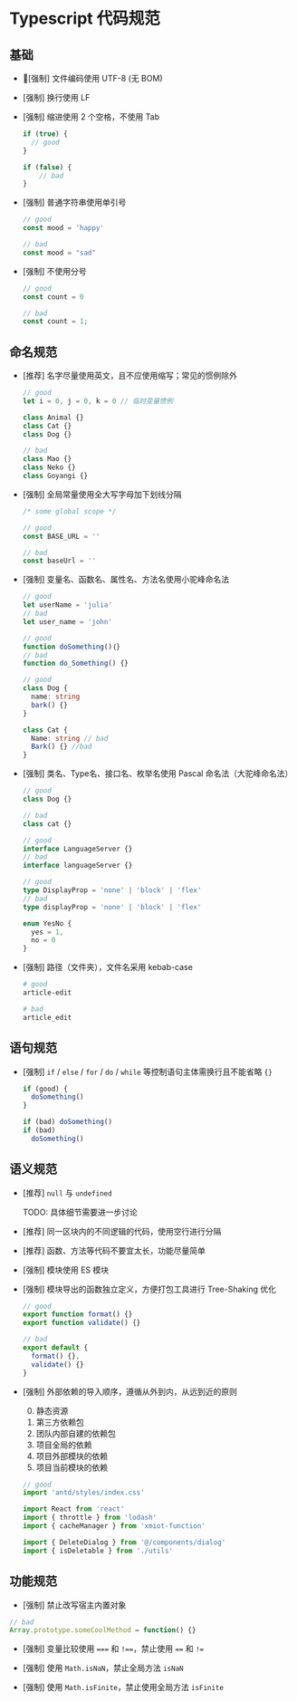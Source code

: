 # Typescript 代码规范

## 基础

- [强制] 文件编码使用 UTF-8 (无 BOM)

- [强制] 换行使用 LF

- [强制] 缩进使用 2 个空格，不使用 Tab

  ```ts
  if (true) {
    // good
  }

  if (false) {
      // bad
  }
  ```

- [强制] 普通字符串使用单引号

  ```ts
  // good
  const mood = 'happy'

  // bad
  const mood = "sad"
  ```

- [强制] 不使用分号

  ```ts
  // good
  const count = 0

  // bad
  const count = 1;
  ```

## 命名规范

- [推荐] 名字尽量使用英文，且不应使用缩写；常见的惯例除外
  ```ts
  // good
  let i = 0, j = 0, k = 0 // 临时变量惯例

  class Animal {}
  class Cat {}
  class Dog {}

  // bad
  class Mao {}
  class Neko {}
  class Goyangi {}
  ```

- [强制] 全局常量使用全大写字母加下划线分隔

  ```ts
  /* some global scope */

  // good
  const BASE_URL = ''

  // bad
  const baseUrl = ''
  ```

- [强制] 变量名、函数名、属性名、方法名使用小驼峰命名法

  ```ts
  // good
  let userName = 'julia'
  // bad
  let user_name = 'john'

  // good
  function doSomething()｛}
  // bad
  function do_Something() {}

  // good
  class Dog {
    name: string
    bark() {}
  }

  class Cat {
    Name: string // bad
    Bark() {} //bad
  }
  ```

- [强制] 类名、Type名、接口名、枚举名使用 Pascal 命名法（大驼峰命名法）

  ```ts
  // good
  class Dog {}

  // bad
  class cat {}

  // good
  interface LanguageServer {}
  // bad
  interface languageServer {}

  // good
  type DisplayProp = 'none' | 'block' | 'flex'
  // bad
  type displayProp = 'none' | 'block' | 'flex'

  enum YesNo {
    yes = 1,
    no = 0
  }
  ```


- [强制] 路径（文件夹），文件名采用 kebab-case

  ```bash
  # good
  article-edit

  # bad
  article_edit
  ```

## 语句规范

- [强制] `if` / `else` / `for` / `do` / `while` 等控制语句主体需换行且不能省略 `{}`
  ```ts
  if (good) {
    doSomething()
  }

  if (bad) doSomething()
  if (bad)
    doSomething()
  ```

## 语义规范

- [推荐] `null` 与 `undefined`

  TODO: 具体细节需要进一步讨论

- [推荐] 同一区块内的不同逻辑的代码，使用空行进行分隔

- [推荐] 函数、方法等代码不要宜太长，功能尽量简单

- [强制] 模块使用 ES 模块

- [强制] 模块导出的函数独立定义，方便打包工具进行 Tree-Shaking 优化
  ```ts
  // good
  export function format() {}
  export function validate() {}

  // bad
  export default {
    format() {},
    validate() {}
  }
  ```

- [强制] 外部依赖的导入顺序，遵循从外到内，从远到近的原则

  0. 静态资源
  1. 第三方依赖包
  2. 团队内部自建的依赖包
  3. 项目全局的依赖
  4. 项目外部模块的依赖
  5. 项目当前模块的依赖

  ```ts
  // good
  import 'antd/styles/index.css'

  import React from 'react'
  import { throttle } from 'lodash'
  import { cacheManager } from 'xmiot-function'

  import { DeleteDialog } from '@/components/dialog'
  import { isDeletable } from './utils'
  ```

## 功能规范

- [强制] 禁止改写宿主内置对象

```ts
// bad
Array.prototype.someCoolMethod = function() {}
```

- [强制] 变量比较使用 `===` 和 `!==`，禁止使用 `==` 和 `!=`

- [强制] 使用 `Math.isNaN`，禁止全局方法 `isNaN`

- [强制] 使用 `Math.isFinite`，禁止使用全局方法 `isFinite`